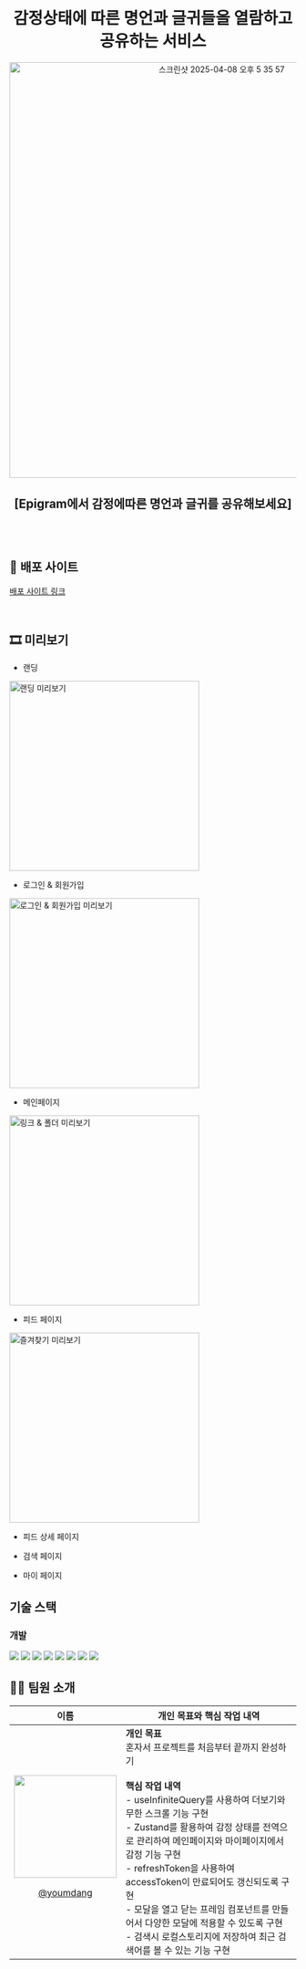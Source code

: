 <br/><br/><br/>

<div align="center">
  <h1>감정상태에 따른 명언과 글귀들을 열람하고 공유하는 서비스</h1>
  
  <img width="729" alt="스크린샷 2025-04-08 오후 5 35 57" src="https://github.com/user-attachments/assets/c256a579-c017-4135-9d1b-4ac66c82cdbb" />
  <br/>
  <h2>[Epigram에서 감정에따른 명언과 글귀를 공유해보세요]</h2>
</div>

<br/><br/>

## 📄 배포 사이트
[배포 사이트 링크](https://ott-moving.vercel.app/)

<br/>

## 🎞 미리보기

- 랜딩

<img style='width: 333px;' src='./readmeSource/gif/landing-page.gif' alt='랜딩 미리보기'/>
<br/>

- 로그인 & 회원가입

<img style='width: 333px;' src='./readmeSource/gif/sign-form.gif' alt='로그인 & 회원가입 미리보기'/>
<br/>

- 메인페이지

<img style='width: 333px;' src='./readmeSource/gif/link-page.gif' alt='링크 & 폴더 미리보기'/>
<br/>

- 피드 페이지

<img style='width: 333px;' src='./readmeSource/gif/favorite-page.gif' alt='즐겨찾기 미리보기'/>
<br/>

- 피드 상세 페이지

- 검색 페이지

- 마이 페이지

  

## 기술 스택

### 개발

<div>
<img src="https://img.shields.io/badge/TypeScript-3178C6?style=flat-square&logo=TypeScript&logoColor=white"/>
<img src="https://img.shields.io/badge/REACT-61DAFB?style=flat-square&logo=React&logoColor=black"/>
<img src="https://img.shields.io/badge/NEXT.js-000000?style=flat-square&logo=nextdotjs&logoColor=white"/>
<img src="https://img.shields.io/badge/Tailwindcss-06B6D4?style=flat-square&logo=tailwindcss&logoColor=white"/>
<img src="https://img.shields.io/badge/Axios-5A29E4?style=flat-square&logo=axios&logoColor=white"/>
<img src="https://img.shields.io/badge/TanstackReactQuery-FF4154?style=flat-square&logo=reactquery&logoColor=white"/>
<img src="https://img.shields.io/badge/ReactHookForm-EC5990?style=flat-square&logo=reacthookform&logoColor=white"/>
<img src="https://img.shields.io/badge/TsPattern-3178C6?style=flat-square&logo=TypeScript&logoColor=white"/>
</div>


## 🙍‍♂️ 팀원 소개

|이름|개인 목표와 핵심 작업 내역|
| - | - |
|<img src="https://github.com/user-attachments/assets/099b982a-3016-4603-aa34-ebdf97df4c8b" width="180"/> <p align='center'>[@youmdang](https://github.com/youmdang)</p>|**개인 목표** <br> 혼자서 프로젝트를 처음부터 끝까지 완성하기 <br> <br> **핵심 작업 내역** <br> - useInfiniteQuery를 사용하여 더보기와 무한 스크롤 기능 구현 <br> - Zustand를 활용하여 감정 상태를 전역으로 관리하여 메인페이지와 마이페이지에서 감정 기능 구현 <br> - refreshToken을 사용하여 accessToken이 만료되어도 갱신되도록 구현 <br> - 모달을 열고 닫는 프레임 컴포넌트를 만들어서 다양한 모달에 적용할 수 있도록 구현 <br> - 검색시 로컬스토리지에 저장하여 최근 검색어를 볼 수 있는 기능 구현 |
